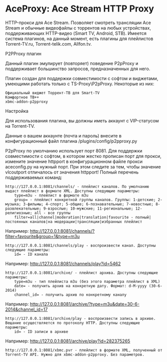 # AceProxy: Ace Stream HTTP Proxy

HTTP-прокси для Ace Stream. Позволяет смотреть трансляции Ace Stream и обычные видеофайлы с торрентов на любых устройствах, поддерживающих HTTP-видео (Smart TV, Android, STB). Имеется система плагинов, на данный момент, есть плагины для плейлистов Torrent-TV.ru, Torrent-telik.com, Allfon.tv.

P2PProxy плагин

Данный плагин эмулирует (повторяет) поведение P2pProxy и поддерживает большинство запросов, предназначенных для него.

Плагин создан для поддержки совместимости с софтом и виджетами, умеющими работать только с TS-Proxy\P2pProxy. Некоторые из них:

    Официальный виджет Торрент-ТВ для Smart-TV
    Комфортное ТВ++
    xbmc-addon-p2pproxy

Настройка

Для использования плагина, вы должны иметь аккаунт с VIP-статусом на Torrent-TV.

Данные о вашем аккаунте (почта и пароль) внесите в конфигурационный файл плагина /plugins/config/p2pproxy.py

P2pProxy по умолчанию использует порт 8081. Для поддержки совместимости с софтом, в котором жестко прописан порт для прокси, измените значение httpport в конфигурационном файле прокси aceconfig.py на нужный порт. При этом следите за тем, чтобы значение vlcoutport отличалось от значения httpport!
Полный перечень поддерживаемых команд:

    http://127.0.0.1:8081/channels/ - плейлист каналов. По умолчанию выдаст плейлист в формате XML. Доступны следующие параметры:
        type=m3u - плейлист в формате m3u
        group= - плейлист конкретной группы каналов. Группы: 1-детские; 2-музыка; 3-фильмы; 4-спорт; 5-общие; 6-познавательные; 7-новостные; 8-развлекательные; 9-взрослые; 10-мужские; 11-региональные; 12-религиозные; all - все группы
        filter=all|channel|moderation|translation|favourite - полный|постоянных каналов|на модерации|трансляции|избранных плейлист

Например: http://127.0.0.1:8081/channels/?filter=favourite&group=1&type=m3u

    http://127.0.0.1:8081/channels/play - воспроизвести канал. Доступны следующие параметры:
        id= - ID канала

Например: http://127.0.0.1:8081/channels/play?id=5462

    http://127.0.0.1:8081/archive/ - плейлист архива. Доступны следующие параметры:
        type=m3u - тип плейлиста m3u (без этого параметра плейлист в XML)
        date= - получить архив на конкретную дату. Формат: d-M-yyyy (30-6-2014)
        channel_id= - получить архив по конкретному каналу

Например: http://127.0.0.1:8081/archive/?type=m3u&date=30-6-2014&channel_id=17

    http://127.0.0.1:8081/archive/play - воспроизвести запись в архиве. Вещание осуществляется по протоколу HTTP. Доступны следующие параметры:
        id= - ID записи в архиве

Например: http://127.0.0.1:8081/archive/play?id=282375265

    http://127.0.0.1:8081/xbmc.pvr - плейлист в формате XML, полученный от Torrent-TV API. Нужно для xbmc-addon-p2pproxy. Без параметров.


